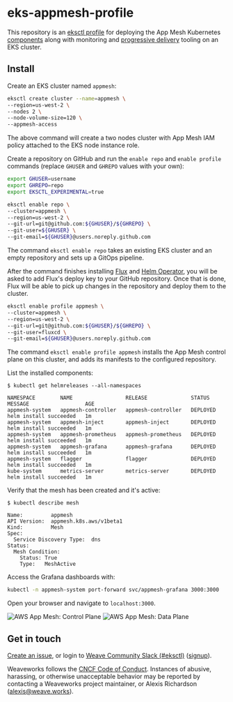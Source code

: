 # eks-appmesh-profile

This repository is an [eksctl profile](https://eksctl.io/usage/experimental/gitops-flux/)
for deploying the App Mesh Kubernetes [components](https://github.com/aws/eks-charts)
along with monitoring and [progressive delivery](https://flagger.app) tooling on an EKS cluster. 

## Install

Create an EKS cluster named `appmesh`:

```sh
eksctl create cluster --name=appmesh \
--region=us-west-2 \
--nodes 2 \
--node-volume-size=120 \
--appmesh-access
```

The above command will create a two nodes cluster with App Mesh IAM policy attached to the EKS node instance role.

Create a repository on GitHub and run the `enable repo` and `enable profile` commands
(replace `GHUSER` and `GHREPO` values with your own):

```sh
export GHUSER=username
export GHREPO=repo
export EKSCTL_EXPERIMENTAL=true

eksctl enable repo \
--cluster=appmesh \
--region=us-west-2 \
--git-url=git@github.com:${GHUSER}/${GHREPO} \
--git-user=${GHUSER} \
--git-email=${GHUSER}@users.noreply.github.com
```

The command `eksctl enable repo` takes an existing EKS cluster and an empty repository 
and sets up a GitOps pipeline.

After the command finishes installing [Flux](https://github.com/fluxcd/flux) and [Helm Operator](https://github.com/fluxcd/flux),
you will be asked to add Flux's deploy key to your GitHub repository.
Once that is done, Flux will be able to pick up changes in the repository and deploy them to the cluster.

```sh
eksctl enable profile appmesh \
--cluster=appmesh \
--region=us-west-2 \
--git-url=git@github.com:${GHUSER}/${GHREPO} \
--git-user=fluxcd \
--git-email=${GHUSER}@users.noreply.github.com
```

The command `eksctl enable profile appmesh` installs the App Mesh control plane on this cluster,
and adds its manifests to the configured repository.

List the installed components:

```
$ kubectl get helmreleases --all-namespaces

NAMESPACE        NAME                 RELEASE              STATUS     MESSAGE                  AGE
appmesh-system   appmesh-controller   appmesh-controller   DEPLOYED   helm install succeeded   1m
appmesh-system   appmesh-inject       appmesh-inject       DEPLOYED   helm install succeeded   1m
appmesh-system   appmesh-prometheus   appmesh-prometheus   DEPLOYED   helm install succeeded   1m
appmesh-system   appmesh-grafana      appmesh-grafana      DEPLOYED   helm install succeeded   1m
appmesh-system   flagger              flagger              DEPLOYED   helm install succeeded   1m
kube-system      metrics-server       metrics-server       DEPLOYED   helm install succeeded   1m
```

Verify that the mesh has been created and it's active:

```
$ kubectl describe mesh

Name:         appmesh
API Version:  appmesh.k8s.aws/v1beta1
Kind:         Mesh
Spec:
  Service Discovery Type:  dns
Status:
  Mesh Condition:
    Status: True
    Type:   MeshActive
```

Access the Grafana dashboards with:

```sh
kubectl -n appmesh-system port-forward svc/appmesh-grafana 3000:3000
```

Open your browser and navigate to `localhost:3000`.

![AWS App Mesh: Control Plane](https://user-images.githubusercontent.com/3797675/68316268-da565300-00c1-11ea-96b5-20634fed2c46.png)
![AWS App Mesh: Data Plane](https://user-images.githubusercontent.com/3797675/68325902-0c23e580-00d3-11ea-8f2a-f10f972fe0ac.png)

## Get in touch

[Create an issue](https://github.com/weaveworks/eks-appmesh-profile/issues/new), or
login to [Weave Community Slack (#eksctl)][slackchan] ([signup][slackjoin]).

[slackjoin]: https://slack.weave.works/
[slackchan]: https://weave-community.slack.com/messages/eksctl/

Weaveworks follows the [CNCF Code of Conduct](https://github.com/cncf/foundation/blob/master/code-of-conduct.md). Instances of abusive, harassing, or otherwise unacceptable behavior may be reported by contacting a Weaveworks project maintainer, or Alexis Richardson (alexis@weave.works).
